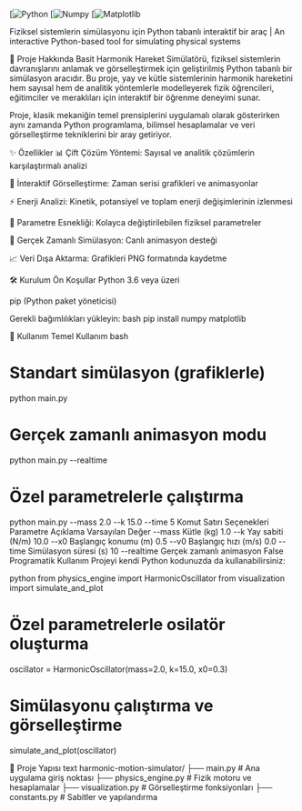 [![Python](https://img.shields.io/badge/Python-3.6%252B-blue?logo=python)
[![Numpy](https://img.shields.io/badge/NumPy-1.20%252B-blue?logo=numpy)
[![Matplotlib](https://img.shields.io/badge/Matplotlib-3.3%252B-blue?logo=matplotlib)

Fiziksel sistemlerin simülasyonu için Python tabanlı interaktif bir araç | An interactive Python-based tool for simulating physical systems

📖 Proje Hakkında
Basit Harmonik Hareket Simülatörü, fiziksel sistemlerin davranışlarını anlamak ve görselleştirmek için geliştirilmiş Python tabanlı bir simülasyon aracıdır. Bu proje, yay ve kütle sistemlerinin harmonik hareketini hem sayısal hem de analitik yöntemlerle modelleyerek fizik öğrencileri, eğitimciler ve meraklıları için interaktif bir öğrenme deneyimi sunar.

Proje, klasik mekaniğin temel prensiplerini uygulamalı olarak gösterirken aynı zamanda Python programlama, bilimsel hesaplamalar ve veri görselleştirme tekniklerini bir aray getiriyor.

✨ Özellikler
📊 Çift Çözüm Yöntemi: Sayısal ve analitik çözümlerin karşılaştırmalı analizi

🎨 İnteraktif Görselleştirme: Zaman serisi grafikleri ve animasyonlar

⚡ Enerji Analizi: Kinetik, potansiyel ve toplam enerji değişimlerinin izlenmesi

🔧 Parametre Esnekliği: Kolayca değiştirilebilen fiziksel parametreler

📱 Gerçek Zamanlı Simülasyon: Canlı animasyon desteği

📈 Veri Dışa Aktarma: Grafikleri PNG formatında kaydetme

🛠️ Kurulum
Ön Koşullar
Python 3.6 veya üzeri

pip (Python paket yöneticisi)

Gerekli bağımlılıkları yükleyin:
bash
pip install numpy matplotlib

🚀 Kullanım
Temel Kullanım
bash
# Standart simülasyon (grafiklerle)
python main.py

# Gerçek zamanlı animasyon modu
python main.py --realtime

# Özel parametrelerle çalıştırma
python main.py --mass 2.0 --k 15.0 --time 5
Komut Satırı Seçenekleri
Parametre	Açıklama	Varsayılan Değer
--mass	Kütle (kg)	1.0
--k	Yay sabiti (N/m)	10.0
--x0	Başlangıç konumu (m)	0.5
--v0	Başlangıç hızı (m/s)	0.0
--time	Simülasyon süresi (s)	10
--realtime	Gerçek zamanlı animasyon	False
Programatik Kullanım
Projeyi kendi Python kodunuzda da kullanabilirsiniz:

python
from physics_engine import HarmonicOscillator
from visualization import simulate_and_plot

# Özel parametrelerle osilatör oluşturma
oscillator = HarmonicOscillator(mass=2.0, k=15.0, x0=0.3)

# Simülasyonu çalıştırma ve görselleştirme
simulate_and_plot(oscillator)

📁 Proje Yapısı
text
harmonic-motion-simulator/
├── main.py                 # Ana uygulama giriş noktası
├── physics_engine.py       # Fizik motoru ve hesaplamalar
├── visualization.py        # Görselleştirme fonksiyonları
├── constants.py            # Sabitler ve yapılandırma
